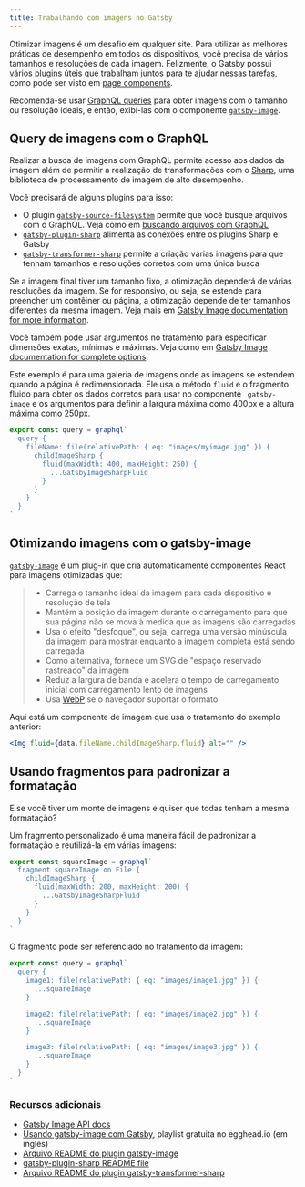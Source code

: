 ```yaml
---
title: Trabalhando com imagens no Gatsby
---
```


Otimizar imagens é um desafio em qualquer site. Para utilizar as melhores práticas de desempenho em todos os dispositivos, você precisa de vários tamanhos e resoluções de cada imagem. Felizmente, o Gatsby possui vários [plugins](/docs/plugins/) úteis que trabalham juntos para te ajudar nessas tarefas, como pode ser visto em [page components](/docs/building-with-components/#page-components).

Recomenda-se usar [GraphQL queries](/docs/querying-with-graphql/) para obter imagens com o tamanho ou resolução ideais, e então, exibí-las com o componente [`gatsby-image`](/packages/gatsby-image/).

## Query de imagens com o GraphQL

Realizar a busca de imagens com GraphQL permite acesso aos dados da imagem além de permitir a realização de transformações com o [Sharp](https://github.com/lovell/sharp), uma biblioteca de processamento de imagem de alto desempenho.

Você precisará de alguns plugins para isso:

- O plugin [`gatsby-source-filesystem`](/packages/gatsby-source-filesystem/) permite que você busque arquivos com o GraphQL. Veja como em [buscando arquivos com GraphQL](/docs/querying-with-graphql/#images)
- [`gatsby-plugin-sharp`](/packages/gatsby-plugin-sharp) alimenta as conexões entre os plugins Sharp e Gatsby
- [`gatsby-transformer-sharp`](/packages/gatsby-transformer-sharp/) permite a criação várias imagens para que tenham tamanhos e resoluções corretos com uma única busca

Se a imagem final tiver um tamanho fixo, a otimização dependerá de várias resoluções da imagem. Se for responsivo, ou seja, se estende para preencher um contêiner ou página, a otimização depende de ter tamanhos diferentes da mesma imagem. Veja mais em [Gatsby Image documentation for more information](/packages/gatsby-image/#two-types-of-responsive-images).

Você também pode usar argumentos no tratamento para especificar dimensões exatas, mínimas e máximas. Veja como em [Gatsby Image documentation for complete options](/packages/gatsby-image/#two-types-of-responsive-images).

Este exemplo é para uma galeria de imagens onde as imagens se estendem quando a página é redimensionada. Ele usa o método `fluid` e o fragmento fluido para obter os dados corretos para usar no componente ` gatsby-image` e os argumentos para definir a largura máxima como 400px e a altura máxima como 250px.

```js
export const query = graphql`
  query {
    fileName: file(relativePath: { eq: "images/myimage.jpg" }) {
      childImageSharp {
        fluid(maxWidth: 400, maxHeight: 250) {
          ...GatsbyImageSharpFluid
        }
      }
    }
  }
`
```

## Otimizando imagens com o gatsby-image

[`gatsby-image`](/packages/gatsby-image/) é um plug-in que cria automaticamente componentes React para imagens otimizadas que:

> - Carrega o tamanho ideal da imagem para cada dispositivo e resolução de tela
> - Mantém a posição da imagem durante o carregamento para que sua página não se mova à medida que as imagens são carregadas
> - Usa o efeito "desfoque", ou seja, carrega uma versão minúscula da imagem para mostrar enquanto a imagem completa está sendo carregada
> - Como alternativa, fornece um SVG de "espaço reservado rastreado" da imagem
> - Reduz a largura de banda e acelera o tempo de carregamento inicial com carregamento lento de imagens 
> - Usa [WebP](https://developers.google.com/speed/webp/) se o navegador suportar o formato


Aqui está um componente de imagem que usa o tratamento do exemplo anterior:

```jsx
<Img fluid={data.fileName.childImageSharp.fluid} alt="" />
```

## Usando fragmentos para padronizar a formatação

E se você tiver um monte de imagens e quiser que todas tenham a mesma formatação?

Um fragmento personalizado é uma maneira fácil de padronizar a formatação e reutilizá-la em várias imagens:

```js
export const squareImage = graphql`
  fragment squareImage on File {
    childImageSharp {
      fluid(maxWidth: 200, maxHeight: 200) {
        ...GatsbyImageSharpFluid
      }
    }
  }
`
```

O fragmento pode ser referenciado no tratamento da imagem:

```js
export const query = graphql`
  query {
    image1: file(relativePath: { eq: "images/image1.jpg" }) {
      ...squareImage
    }

    image2: file(relativePath: { eq: "images/image2.jpg" }) {
      ...squareImage
    }

    image3: file(relativePath: { eq: "images/image3.jpg" }) {
      ...squareImage
    }
  }
`
```

### Recursos adicionais

- [Gatsby Image API docs](/docs/gatsby-image/)
- [Usando gatsby-image com Gatsby](https://egghead.io/playlists/using-gatsby-image-with-gatsby-ea85129e), playlist gratuita no egghead.io (em inglês) 
- [Arquivo README do plugin gatsby-image](/packages/gatsby-image/)
- [gatsby-plugin-sharp README file](/packages/gatsby-plugin-sharp/)
- [Arquivo README do plugin gatsby-transformer-sharp](/packages/gatsby-transformer-sharp/)
